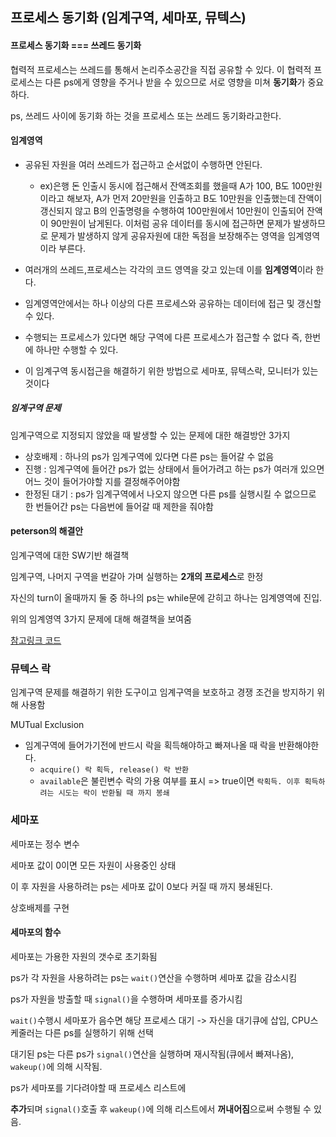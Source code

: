 ## 프로세스 동기화 (임계구역, 세마포, 뮤텍스)





#### 프로세스 동기화 === 쓰레드 동기화

협력적 프로세스는 쓰레드를 통해서 논리주소공간을 직접 공유할 수 있다. 이 협력적 프로세스는 다른 ps에게 영향을 주거나 받을 수 있으므로 서로 영향을 미쳐 **동기화**가 중요하다. 

ps, 쓰레드 사이에 동기화 하는 것을 프로세스 또는 쓰레드 동기화라고한다.



#### 임계영역



- 공유된 자원을 여러 쓰레드가 접근하고 순서없이 수행하면 안된다.
  - ex)은행 돈 인출시 동시에 접근해서 잔액조회를 했을때 A가 100, B도 100만원이라고 해보자, A가 먼저 20만원을 인출하고 B도 10만원을 인출했는데 잔액이 갱신되지 않고 B의 인출명령을 수행하여 100만원에서 10만원이 인출되어 잔액이 90만원이 남게된다. 이처럼 공유 데이터를 동시에 접근하면 문제가 발생하므로 문제가 발생하지 않게 공유자원에 대한 독점을 보장해주는 영역을 임계영역이라 부른다.

- 여러개의 쓰레드,프로세스는 각각의 코드 영역을 갖고 있는데 이를 **임계영역**이라 한다.

- 임계영역안에서는 하나 이상의 다른 프로세스와 공유하는 데이터에 접근 및 갱신할 수 있다.
- 수행되는 프로세스가 있다면 해당 구역에 다른 프로세스가 접근할 수 없다 즉, 한번에 하나만 수행할 수 있다.
- 이 임계구역 동시접근을 해결하기 위한 방법으로 세마포, 뮤텍스락, 모니터가 있는 것이다

##### 임계구역 문제

임계구역으로 지정되지 않았을 때 발생할 수 있는 문제에 대한 해결방안 3가지

- 상호배제 : 하나의 ps가 임계구역에 있다면 다른 ps는 들어갈 수 없음
- 진행 :  임계구역에 들어간 ps가 없는 상태에서 들어가려고 하는 ps가 여러개 있으면 어느 것이 들어가야할 지를 결정해주어야함
- 한정된 대기 : ps가 임계구역에서 나오지 않으면 다른 ps를 실행시킬 수 없으므로 한 번들어간 ps는 다음번에 들어갈 때 제한을 줘야함



#### peterson의 해결안

임계구역에 대한 SW기반 해결책

임계구역, 나머지 구역을 번갈아 가며 실행하는 **2개의 프로세스**로 한정

자신의 turn이 올때까지 둘 중 하나의 ps는 while문에 갇히고 하나는 임계영역에 진입.

위의 임계영역 3가지 문제에 대해 해결책을 보여줌

[참고링크 코드](https://jhnyang.tistory.com/37)



### 뮤텍스 락

임계구역 문제를 해결하기 위한 도구이고 임계구역을 보호하고 경쟁 조건을 방지하기 위해 사용함

MUTual Exclusion

- 임계구역에 들어가기전에 반드시 락을 획득해야하고 빠져나올 때 락을 반환해야한다.
  - `acquire() 락 획득, release() 락 반환`
  - `available`은 불린변수 락의 가용 여부를 표시 => true이면 `락획득. 이후 획득하려는 시도는 락이 반환될 때 까지 봉쇄`

### 세마포

세마포는 정수 변수

세마포 값이 0이면 모든 자원이 사용중인 상태

이 후 자원을 사용하려는 ps는 세마포 값이 0보다 커질 때 까지 봉쇄된다.



 상호배제를 구현



#### 세마포의 함수

세마포는 가용한 자원의 갯수로 초기화됨

ps가 각 자원을 사용하려는 ps는 `wait()`연산을 수행하며 세마포 값을 감소시킴

ps가 자원을 방출할 때 `signal()`을 수행하며 세마포를 증가시킴



`wait()`수행시 세마포가 음수면 해당 프로세스 대기 -> 자신을 대기큐에 삽입, CPU스케줄러는 다른 ps를 실행하기 위해 선택

대기된 ps는 다른 ps가 `signal()`연산을 실행하며 재시작됨(큐에서 빠져나옴), `wakeup()`에 의해 시작됨.



ps가 세마포를 기다려야할 때 프로세스 리스트에

**추가**되며 `signal()`호출 후 `wakeup()`에 의해 리스트에서 **꺼내어짐**으로써 수행될 수 있음.